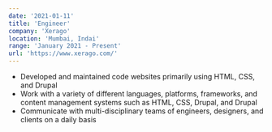 ```yaml
---
date: '2021-01-11'
title: 'Engineer'
company: 'Xerago'
location: 'Mumbai, Indai'
range: 'January 2021 - Present'
url: 'https://www.xerago.com/'
---
```


- Developed and maintained code websites primarily using HTML, CSS, and Drupal
- Work with a variety of different languages, platforms, frameworks, and content management systems such as HTML, CSS, Drupal, and Drupal
- Communicate with multi-disciplinary teams of engineers, designers, and clients on a daily basis
